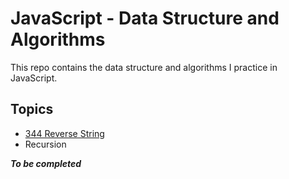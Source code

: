 # JavaScript - Data Structure and Algorithms

This repo contains the data structure and algorithms I practice in JavaScript.

## Topics

- [344 Reverse String](https://leetcode.com/problems/reverse-string/)
- Recursion

**_To be completed_**
